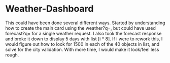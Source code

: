 # Weather-Dashboard

This could have been done several different ways. Started by understanding how to create the main card using the weather?q=, but could have used forecast?q= for a single weather request. I also took the forecast response and broke it down to display 5 days with list [i * 8]. If i were to rework this, I would figure out how to look for 1500 in each of the 40 objects in list, and solve for the city validation. With more time, I would make it look/feel less rough.  

